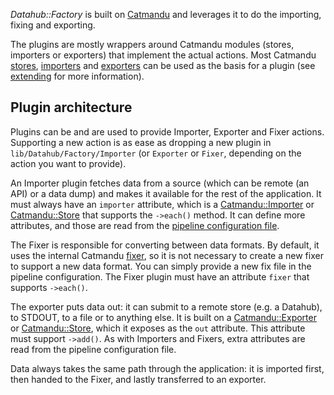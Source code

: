_Datahub::Factory_ is built on [Catmandu](http://librecat.org/) and leverages it to do the importing, fixing and exporting.

The plugins are mostly wrappers around Catmandu modules (stores, importers or exporters) that implement the actual actions. Most Catmandu [stores](http://search.cpan.org/~nics/Catmandu-1.0306/lib/Catmandu/Store.pm), [importers](http://search.cpan.org/~nics/Catmandu-1.0306/lib/Catmandu/Importer.pm) and [exporters](http://search.cpan.org/~nics/Catmandu-1.0306/lib/Catmandu/Exporter.pm) can be used as the basis for a plugin (see [extending](extending) for more information).

## Plugin architecture
Plugins can be and are used to provide Importer, Exporter and Fixer actions. Supporting a new action is as ease as dropping a new plugin in `lib/Datahub/Factory/Importer` (or `Exporter` or `Fixer`, depending on the action you want to provide).

An Importer plugin fetches data from a source (which can be remote (an API) or a data dump) and makes it available for the rest of the application. It must always have an `importer` attribute, which is a [Catmandu::Importer](http://search.cpan.org/~nics/Catmandu-1.0306/lib/Catmandu/Importer.pm) or [Catmandu::Store](http://search.cpan.org/~nics/Catmandu-1.0306/lib/Catmandu/Store.pm) that supports the `->each()` method. It can define more attributes, and those are read from the [pipeline configuration file](pipeline).

The Fixer is responsible for converting between data formats. By default, it uses the internal Catmandu [fixer](http://search.cpan.org/~nics/Catmandu-1.0306/lib/Catmandu/Fix.pm), so it is not necessary to create a new fixer to support a new data format. You can simply provide a new fix file in the pipeline configuration. The Fixer plugin must have an attribute `fixer` that supports `->each()`.

The exporter puts data out: it can submit to a remote store (e.g. a Datahub), to STDOUT, to a file or to anything else. It is built on a [Catmandu::Exporter](http://search.cpan.org/~nics/Catmandu-1.0306/lib/Catmandu/Exporter.pm) or [Catmandu::Store](http://search.cpan.org/~nics/Catmandu-1.0306/lib/Catmandu/Store.pm), which it exposes as the `out` attribute. This attribute must support `->add()`. As with Importers and Fixers, extra attributes are read from the pipeline configuration file.

Data always takes the same path through the application: it is imported first, then handed to the Fixer, and lastly transferred to an exporter.
